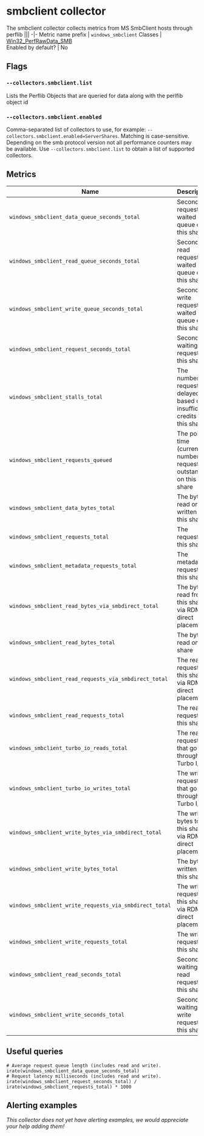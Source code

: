 # smbclient collector
The smbclient collector collects metrics from MS SmbClient hosts through perflib
|||
-|-
Metric name prefix  | `windows_smbclient`
Classes 			| [Win32_PerfRawData_SMB](https://learn.microsoft.com/en-us/openspecs/windows_protocols/ms-smb/)<br/> 
Enabled by default? | No

## Flags

### `--collectors.smbclient.list`
Lists the Perflib Objects that are queried for data along with the perlfib object id

### `--collectors.smbclient.enabled`
Comma-separated list of collectors to use, for example: `--collectors.smbclient.enabled=ServerShares`. Matching is case-sensitive. Depending on the smb protocol version not all performance counters may be available. Use `--collectors.smbclient.list` to obtain a list of supported collectors.

## Metrics

<!-- BEGIN auto-generated metrics table -->
Name | Description | Type | Labels
-----|-------------|------|-------
`windows_smbclient_data_queue_seconds_total` | Seconds requests waited on queue on this share | counter | `server`, `share`|
`windows_smbclient_read_queue_seconds_total` | Seconds read requests waited on queue on this share | counter | `server`, `share`|
`windows_smbclient_write_queue_seconds_total` | Seconds write requests waited on queue on this share | counter | `server`, `share`|
`windows_smbclient_request_seconds_total` | Seconds waiting for requests on this share | counter | `server`, `share`|
`windows_smbclient_stalls_total` | The number of requests delayed based on insufficient credits on this share | counter | `server`, `share`|
`windows_smbclient_requests_queued` | The point in time (current) number of requests outstanding on this share | counter | `server`, `share`|
`windows_smbclient_data_bytes_total` | The bytes read or written on this share | counter | `server`, `share`|
`windows_smbclient_requests_total` | The requests on this share | counter | `server`, `share`|
`windows_smbclient_metadata_requests_total` | The metadata requests on this share | counter | `server`, `share`|
`windows_smbclient_read_bytes_via_smbdirect_total` | The bytes read from this share via RDMA direct placement | TBD | `server`, `share`|
`windows_smbclient_read_bytes_total` | The bytes read on this share | counter | `server`, `share`|
`windows_smbclient_read_requests_via_smbdirect_total` | The read requests on this share via RDMA direct placement | TBD | `server`, `share`|
`windows_smbclient_read_requests_total` | The read requests on this share | counter | `server`, `share`|
`windows_smbclient_turbo_io_reads_total` | The read requests that go through Turbo I/O | TBD | `server`, `share`|
`windows_smbclient_turbo_io_writes_total` | The write requests that go through Turbo I/O | TBD | `server`, `share`|
`windows_smbclient_write_bytes_via_smbdirect_total` | The written bytes to this share via RDMA direct placement | TBD | `server`, `share`|
`windows_smbclient_write_bytes_total` | The bytes written on this share | counter | `server`, `share`|
`windows_smbclient_write_requests_via_smbdirect_total` | The write requests to this share via RDMA direct placement | TBD | `server`, `share`|
`windows_smbclient_write_requests_total` | The write requests on this share | counter | `server`, `share`|
`windows_smbclient_read_seconds_total` | Seconds waiting for read requests on this share | counter | `server`, `share`|
`windows_smbclient_write_seconds_total` | Seconds waiting for write requests on this share | counter | `server`, `share`|
<!-- END auto-generated metrics table -->

## Useful queries
```
# Average request queue length (includes read and write).
irate(windows_smbclient_data_queue_seconds_total)
# Request latency milliseconds (includes read and write).
irate(windows_smbclient_request_seconds_total) / irate(windows_smbclient_requests_total) * 1000
```
## Alerting examples
_This collector does not yet have alerting examples, we would appreciate your help adding them!_

